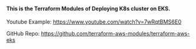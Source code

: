 #### This is the Terraform Modules of Deploying K8s cluster on EKS.

Youtube Example: https://www.youtube.com/watch?v=7wRqtBMS6E0


GitHub Repo: https://github.com/terraform-aws-modules/terraform-aws-eks

